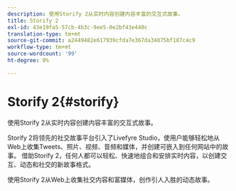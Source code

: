 ```yaml
---
description: 使用Storify 2从实时内容创建内容丰富的交互式故事。
title: Storify 2
exl-id: 43e19fa5-57cb-4b3c-9ee5-0e2bf43e440c
translation-type: tm+mt
source-git-commit: a2449482e617939cfda7e367da34875bf187c4c9
workflow-type: tm+mt
source-wordcount: '99'
ht-degree: 0%

---
```


# Storify 2{#storify}

使用Storify 2从实时内容创建内容丰富的交互式故事。

Storify 2将领先的社交故事平台引入了Livefyre Studio，使用户能够轻松地从Web上收集Tweets、照片、视频、音频和媒体，并创建可嵌入到任何网站中的故事。 借助Storify 2，任何人都可以轻松、快速地组合和安排实时内容，以创建交互、动态和社交的新故事格式。

使用Storify 2从Web上收集社交内容和富媒体，创作引人入胜的动态故事。
